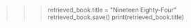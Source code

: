>>> retrieved_book.title = "Nineteen Eighty-Four"
>>> retrieved_book.save()
>>> print(retrieved_book.title)